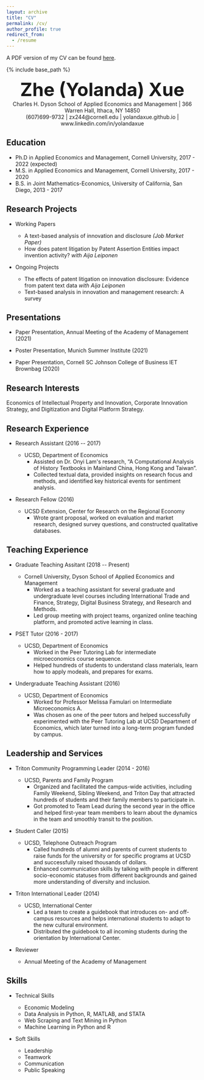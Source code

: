 ```yaml
---
layout: archive
title: "CV"
permalink: /cv/
author_profile: true
redirect_from:
  - /resume
---
```

A PDF version of my CV can be found [here](/files/yolandaxue-cv.pdf). 

{% include base_path %}
<div align="center"> <strong> <font size = "18pt"> Zhe (Yolanda) Xue </font> </strong> </div>
<div align="center"> Charles H. Dyson School of Applied Economics and Management | 366 Warren Hall, Ithaca, NY 14850 </div>
<div align="center"> (607)699-9732 | zx244@cornell.edu | yolandaxue.github.io | www.linkedin.com/in/yolandaxue </div>

## Education

* Ph.D in Applied Economics and Management, Cornell University, 2017 - 2022 (expected)
* M.S. in Applied Economics and Management, Cornell University, 2017 - 2020
* B.S. in Joint Mathematics-Economics, University of California, San Diego, 2013 - 2017


## Research Projects

* Working Papers
  * A text-based analysis of innovation and disclosure *(Job Market Paper)*
  * How does patent litigation by Patent Assertion Entities impact invention activity? *with Aija Leiponen*

* Ongoing Projects
  * The effects of patent litigation on innovation disclosure: Evidence from patent text data *with Aija Leiponen*
  * Text-based analysis in innovation and management research: A survey

## Presentations

* Paper Presentation, Annual Meeting of the Academy of Management (2021)

* Poster Presentation, Munich Summer Institute (2021)

* Paper Presentation, Cornell SC Johnson College of Business IET Brownbag (2020)

## Research Interests

Economics of Intellectual Property and Innovation, Corporate Innovation Strategy, and Digitization and Digital Platform Strategy.

## Research Experience

* Research Assistant (2016 -- 2017)
  * UCSD, Department of Economics
    * Assisted on Dr. Onyi Lam's research, “A Computational Analysis of History Textbooks in Mainland China, Hong Kong and Taiwan”.
    * Collected textual data, provided insights on research focus and methods, and identified key historical events for sentiment analysis.

* Research Fellow (2016)
  * UCSD Extension, Center for Research on the Regional Economy
    * Wrote grant proposal, worked on evaluation and market research, designed survey questions, and constructed qualitative databases.

## Teaching Experience

* Graduate Teaching Assitant (2018 -- Present)
  * Cornell University, Dyson School of Applied Economics and Management
    * Worked as a teaching assistant for several graduate and undergraduate level courses including International Trade and Finance, Strategy, Digital Business Strategy, and Research and Methods.
    * Led group meeting with project teams, organized online teaching platform, and promoted active learning in class.

* PSET Tutor (2016 - 2017)
  * UCSD, Department of Economics
    * Worked in the Peer Tutoring Lab for intermediate microeconomics course sequence. 
    * Helped hundreds of students to understand class materials, learn how to apply modeals, and prepares for exams.

* Undergraduate Teaching Assistant (2016)
  * UCSD, Department of Economics
    * Worked for Professor Melissa Famulari on Intermediate Microeconomics A.
    * Was chosen as one of the peer tutors and helped successfully experimented with the Peer Tutoring Lab at UCSD Department of Economics, which later turned into a long-term program funded by campus.

## Leadership and Services

* Triton Community Programming Leader (2014 - 2016)
  * UCSD, Parents and Family Program
    * Organized and facilitated the campus-wide activities, including Family Weekend, Sibling Weekend, and Triton Day that attracted hundreds of students and their family members to participate in.
    * Got promoted to Team Lead during the second year in the office and helped first-year team members to learn about the dynamics in the team and smoothly transit to the position.

* Student Caller (2015)
  * UCSD, Telephone Outreach Program
    * Called hundreds of alumni and parents of current students to raise funds for the university or for specific programs at UCSD and successfully raised thousands of dollars.
    * Enhanced communication skills by talking with people in different socio-economic statuses from different backgrounds and gained more understanding of diversity and inclusion.

* Triton International Leader (2014)
  * UCSD, International Center
    * Led a team to create a guidebook that introduces on- and off-campus resources and helps international students to adapt to the new cultural environment.
    * Distributed the guidebook to all incoming students during the orientation by International Center.

* Reviewer
  * Annual Meeting of the Academy of Management

## Skills

* Technical Skills
  * Economic Modeling
  * Data Analysis in Python, R, MATLAB, and STATA
  * Web Scraping and Text Mining in Python
  * Machine Learning in Python and R

* Soft Skills
  * Leadership
  * Teamwork
  * Communication
  * Public Speaking

